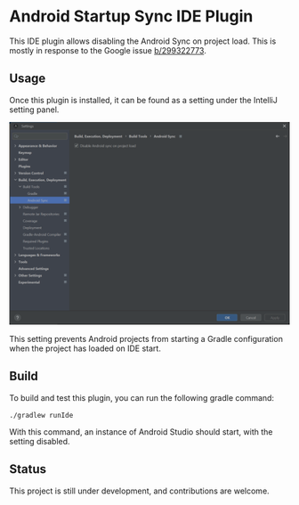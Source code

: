 # Android Startup Sync IDE Plugin

This IDE plugin allows disabling the Android Sync on project load. This is mostly in response to the Google issue [b/299322773](https://issuetracker.google.com/issues/299322773).

## Usage
Once this plugin is installed, it can be found as a setting under the IntelliJ setting panel.

![img](./img/Frybits-sync-setting.png)

This setting prevents Android projects from starting a Gradle configuration when the project has loaded on IDE start.

## Build
To build and test this plugin, you can run the following gradle command:
```
./gradlew runIde
```

With this command, an instance of Android Studio should start, with the setting disabled.

## Status
This project is still under development, and contributions are welcome.